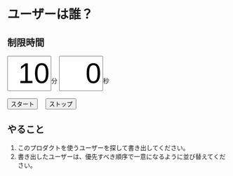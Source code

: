 # ユーザーは誰？

## 制限時間

<form name="timer">
  <input type="text" maxlength="2" value="10" style="font-size:48pt;width:100px;text-align:right">分
  <input type="text" maxlength="2" value="0" style="font-size:48pt;width:100px;text-align:right">秒
  <br><br>
  <input type="button" value="スタート" onclick="cntStart()">　
  <input type="button" value="ストップ" onclick="cntStop()">
</form>

## やること

1. このプロダクトを使うユーザーを探して書き出してください。
1. 書き出したユーザーは、優先すべき順序で一意になるように並び替えてください。

<script type="text/javascript" src="/js/timer.js"></script>
